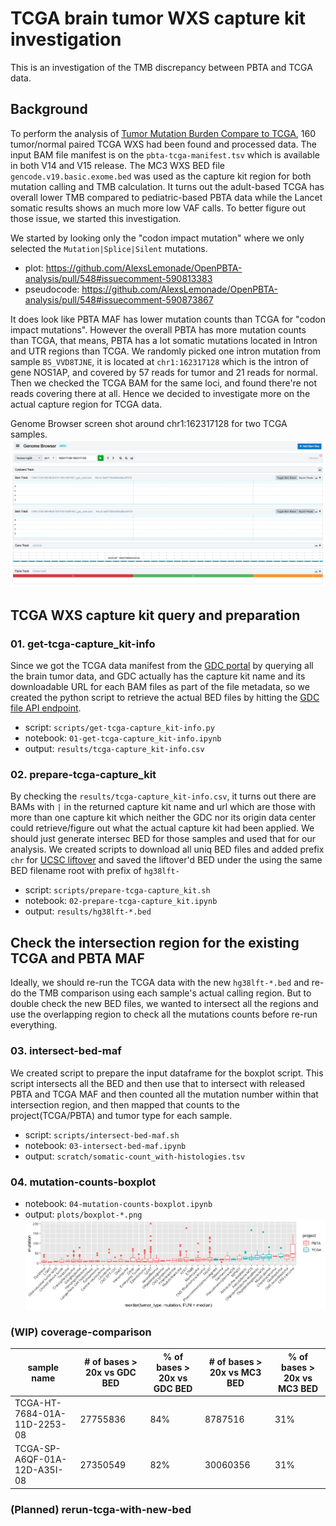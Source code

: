 # TCGA brain tumor WXS capture kit investigation
This is an investigation of the TMB discrepancy between PBTA and TCGA data. 

## Background
To perform the analysis of [Tumor Mutation Burden Compare to TCGA](https://github.com/AlexsLemonade/OpenPBTA-analysis/tree/master/analyses/tmb-compare-tcga), 160 tumor/normal paired TCGA WXS had been found and processed data. The input BAM file manifest is on the `pbta-tcga-manifest.tsv` which is available in both V14 and V15 release. The MC3 WXS BED file `gencode.v19.basic.exome.bed` was used as the capture kit region for both mutation calling and TMB calculation. It turns out the adult-based TCGA has overall lower TMB compared to pediatric-based PBTA data while the Lancet somatic results shows an much more low VAF calls. To better figure out those issue, we started this investigation.

We started by looking only the "codon impact mutation" where we only selected the `Mutation|Splice|Silent` mutations.
- plot: https://github.com/AlexsLemonade/OpenPBTA-analysis/pull/548#issuecomment-590813383
- pseudocode: https://github.com/AlexsLemonade/OpenPBTA-analysis/pull/548#issuecomment-590873867

It does look like PBTA MAF has lower mutation counts than TCGA for "codon impact mutations". However the overall PBTA has more mutation counts than TCGA, that means, PBTA has a lot somatic mutations located in Intron and UTR regions than TCGA. We randomly picked one intron mutation from sample `BS_VVD8TJNE`, it is located at `chr1:162317128` which is the intron of gene NOS1AP, and covered by 57 reads for tumor and 21 reads for normal. Then we checked the TCGA BAM for the same loci, and found there're not reads covering there at all. Hence we decided to investigate more on the actual capture region for TCGA data.

Genome Browser screen shot around chr1:162317128 for two TCGA samples.
![](./plots/screen-shot-genome-browser-tcga-gencode.png)

## TCGA WXS capture kit query and preparation
### 01. get-tcga-capture_kit-info
Since we got the TCGA data manifest from the [GDC portal](https://portal.gdc.cancer.gov/) by querying all the brain tumor data, and GDC actually has the capture kit name and its downloadable URL for each BAM files as part of the file metadata, so we created the python script to retrieve the actual BED files by hitting the [GDC file API endpoint](https://docs.gdc.cancer.gov/API/Users_Guide/Search_and_Retrieval/).

- script: `scripts/get-tcga-capture_kit-info.py`
- notebook: `01-get-tcga-capture_kit-info.ipynb`
- output: `results/tcga-capture_kit-info.csv`

### 02. prepare-tcga-capture_kit
By checking the `results/tcga-capture_kit-info.csv`, it turns out there are BAMs with `|` in the returned capture kit name and url which are those with more than one capture kit which neither the GDC nor its origin data center could retrieve/figure out what the actual capture kit had been applied. We should just generate intersec BED for those samples and used that for our analysis. We created scripts to download all uniq BED files and added prefix `chr` for [UCSC liftover](https://genome.ucsc.edu/cgi-bin/hgLiftOver) and saved the liftover'd BED under the using the same BED filename root with prefix of `hg38lft-`

- script: `scripts/prepare-tcga-capture_kit.sh`
- notebook: `02-prepare-tcga-capture_kit.ipynb`
- output: `results/hg38lft-*.bed`

## Check the intersection region for the existing TCGA and PBTA MAF
Ideally, we should re-run the TCGA data with the new `hg38lft-*.bed` and re-do the TMB comparison using each sample's actual calling region. But to double check the new BED files, we wanted to intersect all the regions and use the overlapping region to check all the mutations counts before re-run everything.
### 03. intersect-bed-maf
We created script to prepare the input dataframe for the boxplot script. This script intersects all the BED and then use that to intersect with released PBTA and TCGA MAF and then counted all the mutation number within that intersection region, and then mapped that counts to the project(TCGA/PBTA) and tumor type for each sample.
- script: `scripts/intersect-bed-maf.sh`
- notebook: `03-intersect-bed-maf.ipynb`
- output: `scratch/somatic-count_with-histologies.tsv`

### 04. mutation-counts-boxplot
- notebook: `04-mutation-counts-boxplot.ipynb`
- output: `plots/boxplot-*.png`
![](plots/boxplot-strelka2.png)

### (WIP) coverage-comparison
| sample name                  | # of bases > 20x vs GDC BED | % of bases > 20x vs GDC BED | # of bases > 20x vs MC3 BED | % of bases > 20x vs MC3 BED | 
|------------------------------|------------------------------|------------------------------|-----------------------------|-----------------------------| 
| TCGA-HT-7684-01A-11D-2253-08 | 27755836                     | 84%                          | 8787516                     | 31%                         | 
| TCGA-SP-A6QF-01A-12D-A35I-08 | 27350549                     | 82%                          | 30060356                    | 31%                         | 

### (Planned) rerun-tcga-with-new-bed